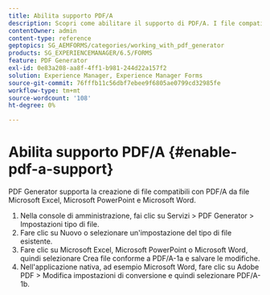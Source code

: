 ```yaml
---
title: Abilita supporto PDF/A
description: Scopri come abilitare il supporto di PDF/A. I file compatibili con PDF/A possono essere creati da file Microsoft Excel, Microsoft PowerPoint e Microsoft Word.
contentOwner: admin
content-type: reference
geptopics: SG_AEMFORMS/categories/working_with_pdf_generator
products: SG_EXPERIENCEMANAGER/6.5/FORMS
feature: PDF Generator
exl-id: 0e83a208-aa8f-4ff1-b981-244d22a157f2
solution: Experience Manager, Experience Manager Forms
source-git-commit: 76fffb11c56dbf7ebee9f6805ae0799cd32985fe
workflow-type: tm+mt
source-wordcount: '108'
ht-degree: 0%

---
```


# Abilita supporto PDF/A {#enable-pdf-a-support}

PDF Generator supporta la creazione di file compatibili con PDF/A da file Microsoft Excel, Microsoft PowerPoint e Microsoft Word.

1. Nella console di amministrazione, fai clic su Servizi > PDF Generator > Impostazioni tipo di file.
1. Fare clic su Nuovo o selezionare un&#39;impostazione del tipo di file esistente.
1. Fare clic su Microsoft Excel, Microsoft PowerPoint o Microsoft Word, quindi selezionare Crea file conforme a PDF/A-1a e salvare le modifiche.
1. Nell&#39;applicazione nativa, ad esempio Microsoft Word, fare clic su Adobe PDF > Modifica impostazioni di conversione e quindi selezionare PDF/A-1b.
